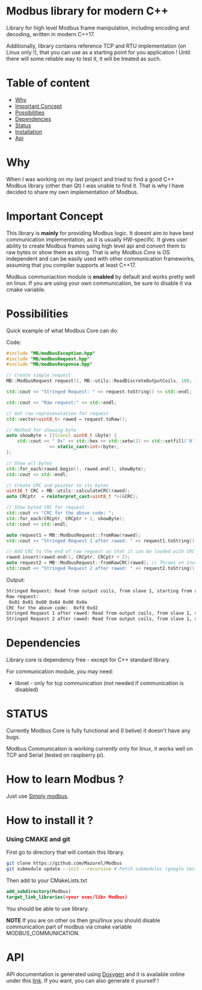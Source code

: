 <h1>Modbus library for modern C++</h1>

Library for high level Modbus frame manipulation, including encoding and decoding, written in modern C++17.

Additionally, library contains reference TCP and RTU implementation (on Linux only !),
that you can use as a starting point for you application !
Until there will some reliable way to test it, it will be treated as such.

# Table of content
- [Why](#why)
- [Important Concept](#important-concept)
- [Possibilities](#possibilities)
- [Dependencies](#dependencies)
- [Status](#status)
- [Installation](#how-to-install-it-)
- [Api](#api)

# Why

When I was working on my last project and tried to find a good C++ Modbus library (other than Qt) I was unable to find it.
That is why I have decided to share my own implementation of Modbus.

# Important Concept

This library is **mainly** for providing Modbus logic.
It doesnt aim to have best communication implementation, as it is usually HW-specific.
It gives user ability to create Modbus frames using high level api and convert them to raw bytes or show them as string.
That is why *Modbus Core* is OS independent and can be easily used with other communication frameworks,
assuming that you compiler supports at least C++17.

Modbus communiaction module is **enabled** by default and works pretty well on linux.
If you are using your own communication, be sure to disable it via cmake variable.

# Possibilities

Quick example of what Modbus Core can do:

Code:

```c++
#include "MB/modbusException.hpp"
#include "MB/modbusRequest.hpp"
#include "MB/modbusResponse.hpp"

// Create simple request
MB::ModbusRequest request(1, MB::utils::ReadDiscreteOutputCoils, 100, 10);

std::cout << "Stringed Request: " << request.toString() << std::endl;

std::cout << "Raw request:" << std::endl;

// Get raw represenatation for request
std::vector<uint8_t> rawed = request.toRaw();

// Method for showing byte
auto showByte = [](const uint8_t &byte) {
    std::cout << " 0x" << std::hex << std::setw(2) << std::setfill('0')
                << static_cast<int>(byte);
};

// Show all bytes
std::for_each(rawed.begin(), rawed.end(), showByte);
std::cout << std::endl;

// Create CRC and pointer to its bytes
uint16_t CRC = MB::utils::calculateCRC(rawed);
auto CRCptr  = reinterpret_cast<uint8_t *>(&CRC);

// Show byted CRC for request
std::cout << "CRC for the above code: ";
std::for_each(CRCptr, CRCptr + 2, showByte);
std::cout << std::endl;

auto request1 = MB::ModbusRequest::fromRaw(rawed);
std::cout << "Stringed Request 1 after rawed: " << request1.toString() << std::endl;

// Add CRC to the end of raw request so that it can be loaded with CRC check
rawed.insert(rawed.end(), CRCptr, CRCptr + 2);
auto request2 = MB::ModbusRequest::fromRawCRC(rawed); // Throws on invalid CRC
std::cout << "Stringed Request 2 after rawed: " << request2.toString() << std::endl;
```

Output:
```bash
Stringed Request: Read from output coils, from slave 1, starting from address 100, on 10 registers
Raw request:
 0x01 0x01 0x00 0x64 0x00 0x0a
CRC for the above code:  0xfd 0xd2
Stringed Request 1 after rawed: Read from output coils, from slave 1, starting from address 100, on 10 registers
Stringed Request 2 after rawed: Read from output coils, from slave 1, starting from address 100, on 10 registers
```

# Dependencies

Library core is dependency free - except for C++ standard library.

For communication module, you may need:

- libnet - only for tcp communication (not needed if communication is disabled)

# STATUS

Currently Modbus Core is fully functional and (I belive) it doesn't have any bugs.

Modbus Communication is working *currently* only for linux, it works well on TCP and Serial (tested on raspberry pi).

# How to learn Modbus ?

Just use [Simply modbus](http://www.simplymodbus.ca/FAQ.htm).

# How to install it ?

### Using CMAKE and git

First go to directory that will contain this library.

```bash
git clone https://github.com/Mazurel/Modbus
git submodule update --init --recursive # Fetch submodules (google tests)
```

Then add to your CMakeLists.txt
```cmake
add_subdirectory(Modbus)
target_link_libraries(<your exec/lib> Modbus)
```
You should be able to use library.

**NOTE**
If you are on other os then gnu/linux you should disable communication part of modbus via cmake variable MODBUS_COMMUNICATION.

# API

API documentation is generated using [Doxygen](https://www.doxygen.nl) and it is available online under this [link](https://mazurel.github.io/docs/modbus/index.html).
If you want, you can also generate it yourself !
